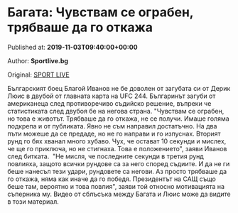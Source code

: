 
# Багата: Чувствам се ограбен, трябваше да го откажа

Published at: **2019-11-03T09:40:00+00:00**

Author: **Sportlive.bg**

Original: [SPORT LIVE](https://www.sportlive.bg/sport/other/bagata-chuvstvam-se-ograben-trqbvashe-da-go-otkazha-1391231.html)

Българският боец Благой Иванов не бе доволен от загубата си от Дерик Люис в двубой от главната карта на UFC 244. Българинът загуби от американеца след противоречиво съдийско решение, въпреки че статистиката след двубоя бе на негова страна.
"Чувствам се ограбен, но това е животът. Трябваше да го откажа, не се получи. Имаше голяма подкрепа и от публиката. Явно не съм направил достатъчно. На два пъти можеше да се предаде, но не го направи и го изпуснах. Вторият рунд го бях хванал много хубаво. Чух, че остават 10 секунди и мислех, че ще го приключа, но не стигнаха. Това е положението", заяви Иванов след битката. 
"Не мисля, че последните секунди в третия рунд повлияха, защото всички рундове са за него според съдиите. И да не ги беше нанесъл тези удари, рундовете са негови. Аз просто трябваше да го откажа, няма как иначе да го победя. Президентът на САЩ също беше там, вероятно и това повлия", заяви той относно мотивацията на съперника му.
Видео от сблъсъка между Багата и Люис може да видите в този материал.
